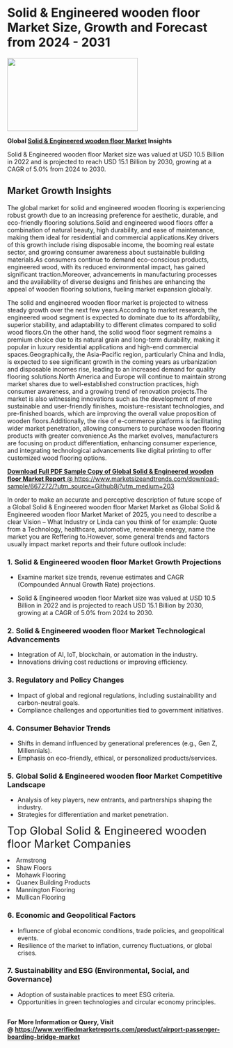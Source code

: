 <H1>Solid & Engineered wooden floor Market Size, Growth and Forecast from 2024 - 2031</H1><img class="aligncenter size-medium wp-image-584254" src="https://thirdeyenews.in/wp-content/uploads/2024/09/Global-Market-Research-300x168.jpeg" alt="" width="300" height="168" /><p><strong>Global&nbsp;<a href="https://www.marketsizeandtrends.com/download-sample/667272/?utm_source=Github8j?utm_medium=203">Solid & Engineered wooden floor Market</a> Insights</strong></p><p>Solid & Engineered wooden floor Market size was valued at USD 10.5 Billion in 2022 and is projected to reach USD 15.1 Billion by 2030, growing at a CAGR of 5.0% from 2024 to 2030.</p><p><h2>Market Growth Insights</h2> <p>The global market for solid and engineered wooden flooring is experiencing robust growth due to an increasing preference for aesthetic, durable, and eco-friendly flooring solutions.Solid and engineered wood floors offer a combination of natural beauty, high durability, and ease of maintenance, making them ideal for residential and commercial applications.Key drivers of this growth include rising disposable income, the booming real estate sector, and growing consumer awareness about sustainable building materials.As consumers continue to demand eco-conscious products, engineered wood, with its reduced environmental impact, has gained significant traction.Moreover, advancements in manufacturing processes and the availability of diverse designs and finishes are enhancing the appeal of wooden flooring solutions, fueling market expansion globally.<a href="#"></a> </p> <p>The solid and engineered wooden floor market is projected to witness steady growth over the next few years.According to market research, the engineered wood segment is expected to dominate due to its affordability, superior stability, and adaptability to different climates compared to solid wood floors.On the other hand, the solid wood floor segment remains a premium choice due to its natural grain and long-term durability, making it popular in luxury residential applications and high-end commercial spaces.Geographically, the Asia-Pacific region, particularly China and India, is expected to see significant growth in the coming years as urbanization and disposable incomes rise, leading to an increased demand for quality flooring solutions.North America and Europe will continue to maintain strong market shares due to well-established construction practices, high consumer awareness, and a growing trend of renovation projects.The market is also witnessing innovations such as the development of more sustainable and user-friendly finishes, moisture-resistant technologies, and pre-finished boards, which are improving the overall value proposition of wooden floors.Additionally, the rise of e-commerce platforms is facilitating wider market penetration, allowing consumers to purchase wooden flooring products with greater convenience.As the market evolves, manufacturers are focusing on product differentiation, enhancing consumer experience, and integrating technological advancements like digital printing to offer customized wood flooring options.<p><a href="#"></p><p><span class=""><strong>Download Full PDF Sample Copy of Global Solid & Engineered wooden floor Market Report</strong> @ <a href="https://www.marketsizeandtrends.com/download-sample/667272/?utm_source=Github8j?utm_medium=203" target="_blank">https://www.marketsizeandtrends.com/download-sample/667272/?utm_source=Github8j?utm_medium=203</a></span></p><p>In order to make an accurate and perceptive description of future scope of a Global&nbsp;Solid & Engineered wooden floor Market Market as Global&nbsp;Solid & Engineered wooden floor Market Market of 2025, you need to describe a clear Vision &ndash; What Industry or Linda can you think of for example: Quote from a Technology, healthcare, automotive, renewable energy, name the market you are Reffering to.However, some general trends and factors usually impact market reports and their future outlook include:</p><h3>1.&nbsp;<strong>Solid & Engineered wooden floor Market Growth Projections</strong></h3><ul><li>Examine market size trends, revenue estimates and CAGR (Compounded Annual Growth Rate) projections.</li><li><p>Solid & Engineered wooden floor Market size was valued at USD 10.5 Billion in 2022 and is projected to reach USD 15.1 Billion by 2030, growing at a CAGR of 5.0% from 2024 to 2030.</p></li></ul><h3>2.&nbsp;<strong>Solid & Engineered wooden floor Market Technological Advancements</strong></h3><ul><li>Integration of AI, IoT, blockchain, or automation in the industry.</li><li>Innovations driving cost reductions or improving efficiency.</li></ul><h3>3.&nbsp;<strong>Regulatory and Policy Changes</strong></h3><ul><li>Impact of global and regional regulations, including sustainability and carbon-neutral goals.</li><li>Compliance challenges and opportunities tied to government initiatives.</li></ul><h3>4.&nbsp;<strong>Consumer Behavior Trends</strong></h3><ul><li>Shifts in demand influenced by generational preferences (e.g., Gen Z, Millennials).</li><li>Emphasis on eco-friendly, ethical, or personalized products/services.</li></ul><h3>5.&nbsp;<strong>Global Solid & Engineered wooden floor Market Competitive Landscape</strong></h3><ul><li>Analysis of key players, new entrants, and partnerships shaping the industry.</li><li>Strategies for differentiation and market penetration.</li></ul><p data-pm-slice="1 1 []"><span style="color: inherit; font-family: inherit; font-size: 25px;">Top Global Solid & Engineered wooden floor Market Companies</span></p><div class="" data-test-id=""><p><li>Armstrong</li><li> Shaw Floors</li><li> Mohawk Flooring</li><li> Quanex Building Products</li><li> Mannington Flooring</li><li> Mullican Flooring</li></p></div><h3>6.&nbsp;<strong>Economic and Geopolitical Factors</strong></h3><ul><li>Influence of global economic conditions, trade policies, and geopolitical events.</li><li>Resilience of the market to inflation, currency fluctuations, or global crises.</li></ul><h3>7.&nbsp;<strong>Sustainability and ESG (Environmental, Social, and Governance)</strong></h3><ul><li>Adoption of sustainable practices to meet ESG criteria.</li><li>Opportunities in green technologies and circular economy principles.</li></ul><h2><strong style="font-size: 14px;">For More Information or Query, Visit @&nbsp;</strong><a style="background-color: #ffffff; font-size: 14px;" href="https://www.marketsizeandtrends.com/report/solid-and-engineered-wooden-floor-market/" target="_blank">https://www.verifiedmarketreports.com/product/airport-passenger-boarding-bridge-market</a></h2>